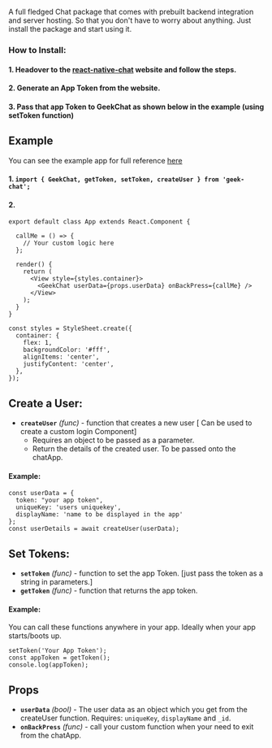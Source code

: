 A full fledged Chat package that comes with prebuilt backend integration and server hosting. So that you don't have to worry about anything.
Just install the package and start using it. 

### How to Install:

#### 1. Headover to the [react-native-chat](https://react-native-chat.com) website and follow the steps.

#### 2. Generate an App Token from the website.

#### 3. Pass that app Token to GeekChat as shown below in the example (using setToken function)

## Example
You can see the example app for full reference [here](https://github.com/GeekyAnts/react-native-chat-example)


#### 1. `import { GeekChat, getToken, setToken, createUser } from 'geek-chat';`

#### 2.
```
export default class App extends React.Component {

  callMe = () => {
    // Your custom logic here
  };

  render() {
    return (
      <View style={styles.container}>
        <GeekChat userData={props.userData} onBackPress={callMe} />
      </View>
    );
  }
}

const styles = StyleSheet.create({
  container: {
    flex: 1,
    backgroundColor: '#fff',
    alignItems: 'center',
    justifyContent: 'center',
  },
});
```


## Create a User:
- **`createUser`** _(func)_ - function that creates a new user [ Can be used to create a custom login Component] 
  - Requires an object to be passed as a parameter.
  - Return the details of the created user. To be passed onto the chatApp.

#### Example: 

```
const userData = {
  token: "your app token",
  uniqueKey: 'users uniquekey',
  displayName: 'name to be displayed in the app'
};
const userDetails = await createUser(userData);
```


## Set Tokens:
- **`setToken`** _(func)_ - function to set the app Token. [just pass the token as a string in parameters.]
- **`getToken`** _(func)_ - function that returns the app token.

#### Example:
You can call these functions anywhere in your app. Ideally when your app starts/boots up.

```
setToken('Your App Token');
const appToken = getToken();
console.log(appToken);
```


## Props

- **`userData`** _(bool)_ - The user data as an object which you get from the createUser function.
       Requires: `uniqueKey`, `displayName` and `_id`.
- **`onBackPress`** _(func)_ - call your custom function when your need to exit from the chatApp.
